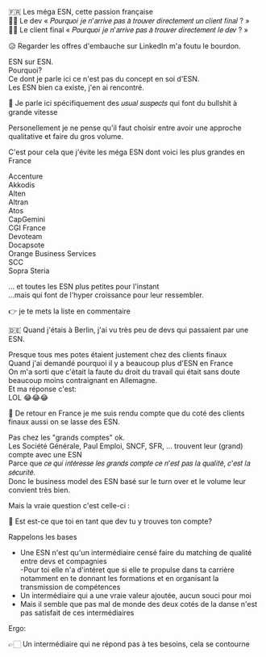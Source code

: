 🇫🇷 Les méga ESN, cette passion française  
🤦‍♀️ Le dev « 𝑃𝑜𝑢𝑟𝑞𝑢𝑜𝑖 𝑗𝑒 𝑛'𝑎𝑟𝑟𝑖𝑣𝑒 𝑝𝑎𝑠 𝑎̀ 𝑡𝑟𝑜𝑢𝑣𝑒𝑟 𝑑𝑖𝑟𝑒𝑐𝑡𝑒𝑚𝑒𝑛𝑡 𝑢𝑛 𝑐𝑙𝑖𝑒𝑛𝑡 𝑓𝑖𝑛𝑎𝑙 ? »  
🤦‍♂️ Le client final « 𝑃𝑜𝑢𝑟𝑞𝑢𝑜𝑖 𝑗𝑒 𝑛'𝑎𝑟𝑟𝑖𝑣𝑒 𝑝𝑎𝑠 𝑎̀ 𝑡𝑟𝑜𝑢𝑣𝑒𝑟 𝑑𝑖𝑟𝑒𝑐𝑡𝑒𝑚𝑒𝑛𝑡 𝑙𝑒 𝑑𝑒𝑣 ? »  
  
😥 Regarder les offres d'embauche sur LinkedIn m'a foutu le bourdon.  
  
ESN sur ESN.  
Pourquoi?  
Ce dont je parle ici ce n'est pas du concept en soi d'ESN.  
Les ESN bien ca existe, j'en ai rencontré.  
  
😤 Je parle ici spécifiquement des 𝑢𝑠𝑢𝑎𝑙 𝑠𝑢𝑠𝑝𝑒𝑐𝑡𝑠 qui font du bullshit à grande vitesse  
  
Personellement je ne pense qu'il faut choisir entre avoir une approche qualitative et faire du gros volume.  
  
C'est pour cela que j'évite les méga ESN dont voici les plus grandes en France  
  
Accenture  
Akkodis  
Alten  
Altran  
Atos  
CapGemini  
CGI France  
Devoteam  
Docapsote  
Orange Business Services  
SCC  
Sopra Steria  
  
... et toutes les ESN plus petites pour l'instant  
...mais qui font de l'hyper croissance pour leur ressembler.  
  
👉 je te mets la liste en commentaire  
  
🇩🇪 Quand j'étais à Berlin, j'ai vu très peu de devs qui passaient par une ESN.  
  
Presque tous mes potes étaient justement chez des clients finaux  
Quand j'ai demandé pourquoi il y a beaucoup plus d'ESN en France  
On m'a sorti que c'ètait la faute du droit du travail qui était sans doute beaucoup moins contraignant en Allemagne.  
Et ma réponse c'est:  
LOL 😂😂😂  
  
🤔 De retour en France je me suis rendu compte que du coté des clients finaux aussi on se lasse des ESN.  
  
Pas chez les "grands comptes" ok.  
Les Société Générale, Paul Emploi, SNCF, SFR, ... trouvent leur (grand) compte avec une ESN  
Parce que 𝑐𝑒 𝑞𝑢𝑖 𝑖𝑛𝑡𝑒́𝑟𝑒𝑠𝑠𝑒 𝑙𝑒𝑠 𝑔𝑟𝑎𝑛𝑑𝑠 𝑐𝑜𝑚𝑝𝑡𝑒 𝑐𝑒 𝑛'𝑒𝑠𝑡 𝑝𝑎𝑠 𝑙𝑎 𝑞𝑢𝑎𝑙𝑖𝑡𝑒́, 𝑐'𝑒𝑠𝑡 𝑙𝑎 𝑠𝑒́𝑐𝑢𝑟𝑖𝑡𝑒́.  
Donc le business model des ESN basé sur le turn over et le volume leur convient très bien.  
  
Mais la vraie question c'est celle-ci :  
  
🤔 Est est-ce que toi en tant que dev tu y trouves ton compte?  
  
Rappelons les bases  
  
- Une ESN n'est qu'un intermédiaire censé faire du matching de qualité entre devs et compagnies  
-Pour toi elle n'a d'intéret que si elle te propulse dans ta carrière notamment en te donnant les formations et en organisant la transmission de compétences  
- Un intermédiaire qui a une vraie valeur ajoutée, aucun souci pour moi  
- Mais il semble que pas mal de monde des deux cotés de la danse n'est pas satisfait de ces intermédiaires  
  
Ergo:  
  
👉🏻 Un intermédiaire qui ne répond pas à tes besoins, cela se contourne